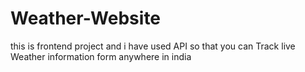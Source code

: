 # Weather-Website
this is frontend project and i have used API so that you can Track live Weather information form anywhere in india
